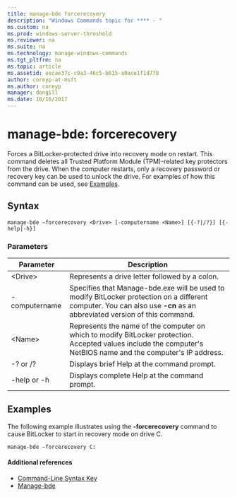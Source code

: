 ```yaml
---
title: manage-bde forcerecovery
description: "Windows Commands topic for **** - "
ms.custom: na
ms.prod: windows-server-threshold
ms.reviewer: na
ms.suite: na
ms.technology: manage-windows-commands
ms.tgt_pltfrm: na
ms.topic: article
ms.assetid: eecae37c-c9a3-46c5-b615-a0ace1f1d778
author: coreyp-at-msft
ms.author: coreyp
manager: dongill
ms.date: 10/16/2017
---
```


# manage-bde: forcerecovery



Forces a BitLocker-protected drive into recovery mode on restart. This command deletes all Trusted Platform Module (TPM)-related key protectors from the drive. When the computer restarts, only a recovery password or recovery key can be used to unlock the drive. For examples of how this command can be used, see [Examples](#BKMK_Examples).

## Syntax

```
manage-bde –forcerecovery <Drive> [-computername <Name>] [{-?|/?}] [{-help|-h}]
```

### Parameters

|Parameter|Description|
|---------|-----------|
|\<Drive>|Represents a drive letter followed by a colon.|
|-computername|Specifies that Manage-bde.exe will be used to modify BitLocker protection on a different computer. You can also use **-cn** as an abbreviated version of this command.|
|\<Name>|Represents the name of the computer on which to modify BitLocker protection. Accepted values include the computer's NetBIOS name and the computer's IP address.|
|-? or /?|Displays brief Help at the command prompt.|
|-help or -h|Displays complete Help at the command prompt.|

## <a name="BKMK_Examples"></a>Examples

The following example illustrates using the **-forcerecovery** command to cause BitLocker to start in recovery mode on drive C.
```
manage-bde –forcerecovery C:
```

#### Additional references

-   [Command-Line Syntax Key](command-line-syntax-key.md)
-   [Manage-bde](manage-bde.md)